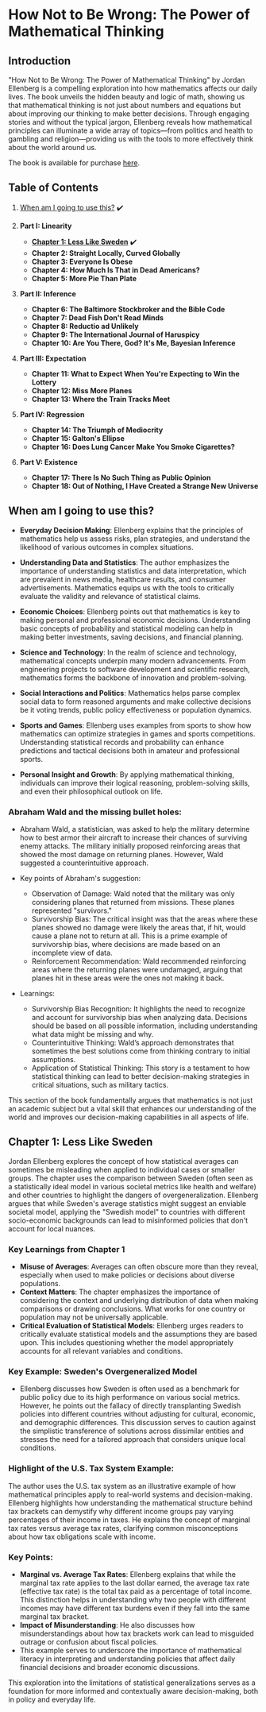 # How Not to Be Wrong: The Power of Mathematical Thinking

## Introduction
"How Not to Be Wrong: The Power of Mathematical Thinking" by Jordan Ellenberg is a compelling exploration into how mathematics affects our daily lives. The book unveils the hidden beauty and logic of math, showing us that mathematical thinking is not just about numbers and equations but about improving our thinking to make better decisions. Through engaging stories and without the typical jargon, Ellenberg reveals how mathematical principles can illuminate a wide array of topics—from politics and health to gambling and religion—providing us with the tools to more effectively think about the world around us.

The book is available for purchase [here](https://www.amazon.com/How-Not-Be-Wrong-Mathematical/dp/0143127535).

## Table of Contents
1. [When am I going to use this?](#ch0) ✔️

2. **Part I: Linearity**
   - [**Chapter 1: Less Like Sweden**](#ch1) ✔️
   - **Chapter 2: Straight Locally, Curved Globally**
   - **Chapter 3: Everyone Is Obese**
   - **Chapter 4: How Much Is That in Dead Americans?**
   - **Chapter 5: More Pie Than Plate**

3. **Part II: Inference**
   - **Chapter 6: The Baltimore Stockbroker and the Bible Code**
   - **Chapter 7: Dead Fish Don't Read Minds**
   - **Chapter 8: Reductio ad Unlikely**
   - **Chapter 9: The International Journal of Haruspicy**
   - **Chapter 10: Are You There, God? It's Me, Bayesian Inference**

4. **Part III: Expectation**
   - **Chapter 11: What to Expect When You're Expecting to Win the Lottery**
   - **Chapter 12: Miss More Planes**
   - **Chapter 13: Where the Train Tracks Meet**

5. **Part IV: Regression**
   - **Chapter 14: The Triumph of Mediocrity**
   - **Chapter 15: Galton's Ellipse**
   - **Chapter 16: Does Lung Cancer Make You Smoke Cigarettes?**

6. **Part V: Existence**
   - **Chapter 17: There Is No Such Thing as Public Opinion**
   - **Chapter 18: Out of Nothing, I Have Created a Strange New Universe**

## <a name="ch0">When am I going to use this?</a>

- **Everyday Decision Making**: Ellenberg explains that the principles of mathematics help us assess risks, plan strategies, and understand the likelihood of various outcomes in complex situations.

- **Understanding Data and Statistics**: The author emphasizes the importance of understanding statistics and data interpretation, which are prevalent in news media, healthcare results, and consumer advertisements. Mathematics equips us with the tools to critically evaluate the validity and relevance of statistical claims.

- **Economic Choices**: Ellenberg points out that mathematics is key to making personal and professional economic decisions. Understanding basic concepts of probability and statistical modeling can help in making better investments, saving decisions, and financial planning.

- **Science and Technology**: In the realm of science and technology, mathematical concepts underpin many modern advancements. From engineering projects to software development and scientific research, mathematics forms the backbone of innovation and problem-solving.

- **Social Interactions and Politics**: Mathematics helps parse complex social data to form reasoned arguments and make collective decisions be it voting trends, public policy effectiveness or population dynamics.

- **Sports and Games**: Ellenberg uses examples from sports to show how mathematics can optimize strategies in games and sports competitions. Understanding statistical records and probability can enhance predictions and tactical decisions both in amateur and professional sports.

- **Personal Insight and Growth**: By applying mathematical thinking, individuals can improve their logical reasoning, problem-solving skills, and even their philosophical outlook on life.

### Abraham Wald and the missing bullet holes:
- Abraham Wald, a statistician, was asked to help the military determine how to best armor their aircraft to increase their chances of surviving enemy attacks. The military initially proposed reinforcing areas that showed the most damage on returning planes. However, Wald suggested a counterintuitive approach.
- Key points of Abraham's suggestion:
    - Observation of Damage: Wald noted that the military was only considering planes that returned from missions. These planes represented "survivors."
    - Survivorship Bias: The critical insight was that the areas where these planes showed no damage were likely the areas that, if hit, would cause a plane not to return at all. This is a prime example of survivorship bias, where decisions are made based on an incomplete view of data.
    - Reinforcement Recommendation: Wald recommended reinforcing areas where the returning planes were undamaged, arguing that planes hit in these areas were the ones not making it back.

- Learnings:
    - Survivorship Bias Recognition: It highlights the need to recognize and account for survivorship bias when analyzing data. Decisions should be based on all possible information, including understanding what data might be missing and why.
    - Counterintuitive Thinking: Wald’s approach demonstrates that sometimes the best solutions come from thinking contrary to initial assumptions.
    - Application of Statistical Thinking: This story is a testament to how statistical thinking can lead to better decision-making strategies in critical situations, such as military tactics.

This section of the book fundamentally argues that mathematics is not just an academic subject but a vital skill that enhances our understanding of the world and improves our decision-making capabilities in all aspects of life.

## <a name="ch1">Chapter 1: Less Like Sweden</a>
Jordan Ellenberg explores the concept of how statistical averages can sometimes be misleading when applied to individual cases or smaller groups. The chapter uses the comparison between Sweden (often seen as a statistically ideal model in various societal metrics like health and welfare) and other countries to highlight the dangers of overgeneralization. Ellenberg argues that while Sweden's average statistics might suggest an enviable societal model, applying the "Swedish model" to countries with different socio-economic backgrounds can lead to misinformed policies that don't account for local nuances.

### Key Learnings from Chapter 1
- **Misuse of Averages**: Averages can often obscure more than they reveal, especially when used to make policies or decisions about diverse populations.
- **Context Matters**: The chapter emphasizes the importance of considering the context and underlying distribution of data when making comparisons or drawing conclusions. What works for one country or population may not be universally applicable.
- **Critical Evaluation of Statistical Models**: Ellenberg urges readers to critically evaluate statistical models and the assumptions they are based upon. This includes questioning whether the model appropriately accounts for all relevant variables and conditions.

### Key Example: Sweden's Overgeneralized Model
- Ellenberg discusses how Sweden is often used as a benchmark for public policy due to its high performance on various social metrics. However, he points out the fallacy of directly transplanting Swedish policies into different countries without adjusting for cultural, economic, and demographic differences. This discussion serves to caution against the simplistic transference of solutions across dissimilar entities and stresses the need for a tailored approach that considers unique local conditions.

### Highlight of the U.S. Tax System Example:
The author uses the U.S. tax system as an illustrative example of how mathematical principles apply to real-world systems and decision-making.
Ellenberg highlights how understanding the mathematical structure behind tax brackets can demystify why different income groups pay varying percentages of their income in taxes. He explains the concept of marginal tax rates versus average tax rates, clarifying common misconceptions about how tax obligations scale with income.

### Key Points:

- **Marginal vs. Average Tax Rates**: Ellenberg explains that while the marginal tax rate applies to the last dollar earned, the average tax rate (effective tax rate) is the total tax paid as a percentage of total income. This distinction helps in understanding why two people with different incomes may have different tax burdens even if they fall into the same marginal tax bracket.
- **Impact of Misunderstanding**: He also discusses how misunderstandings about how tax brackets work can lead to misguided outrage or confusion about fiscal policies.
- This example serves to underscore the importance of mathematical literacy in interpreting and understanding policies that affect daily financial decisions and broader economic discussions.

This exploration into the limitations of statistical generalizations serves as a foundation for more informed and contextually aware decision-making, both in policy and everyday life.